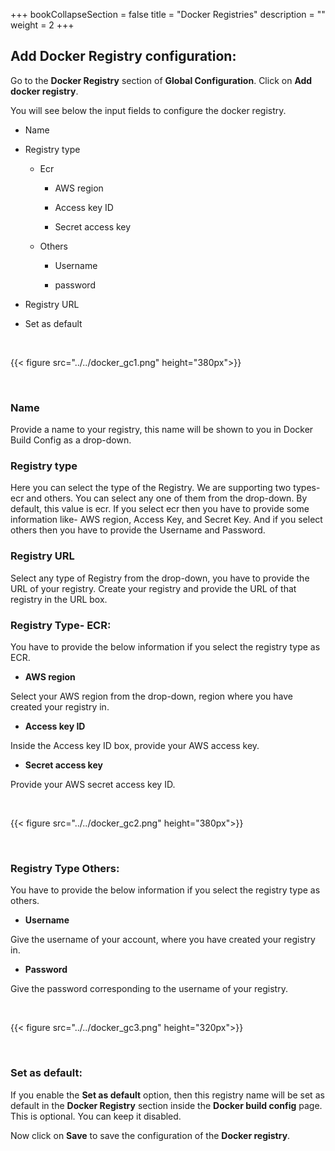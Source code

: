 +++
bookCollapseSection = false
title = "Docker Registries"
description = ""
weight = 2
+++

## Add Docker Registry configuration:

Go to the **Docker Registry** section of **Global Configuration**. Click on **Add docker registry**.

You will see below the input fields to configure the docker registry.

-   Name
    
-   Registry type
    

    -   Ecr
    

         -   AWS region
    
        -   Access key ID
    
        -   Secret access key
    

    -   Others
    

        -   Username
    
        -   password
    

-   Registry URL
    
-   Set as default

&nbsp;&nbsp;

{{< figure src="../../docker_gc1.png" height="380px">}}

&nbsp;&nbsp;

### Name

Provide a name to your registry, this name will be shown to you in Docker Build Config as a drop-down.

  

### Registry type

Here you can select the type of the Registry. We are supporting two types- ecr and others. You can select any one of them from the drop-down. By default, this value is ecr. If you select ecr then you have to provide some information like- AWS region, Access Key, and Secret Key. And if you select others then you have to provide the Username and Password.

  

### Registry URL

Select any type of Registry from the drop-down, you have to provide the URL of your registry. Create your registry and provide the URL of that registry in the URL box.

  

### Registry Type- ECR:

You have to provide the below information if you select the registry type as ECR.

-   **AWS region**
    

Select your AWS region from the drop-down, region where you have created your registry in.

  

-   **Access key ID**
    

Inside the Access key ID box, provide your AWS access key.

  

-   **Secret access key**
    

Provide your AWS secret access key ID.

&nbsp;&nbsp;

{{< figure src="../../docker_gc2.png" height="380px">}}

&nbsp;&nbsp;

### Registry Type Others:

You have to provide the below information if you select the registry type as others.

-   **Username**
    

Give the username of your account, where you have created your registry in.

  

-   **Password**
    

Give the password corresponding to the username of your registry.

&nbsp;&nbsp;

{{< figure src="../../docker_gc3.png" height="320px">}}

&nbsp;&nbsp;

### Set as default:

If you enable the **Set as default** option, then this registry name will be set as default in the **Docker Registry** section inside the **Docker build config** page. This is optional. You can keep it disabled.

  

Now click on **Save** to save the configuration of the **Docker registry**.


